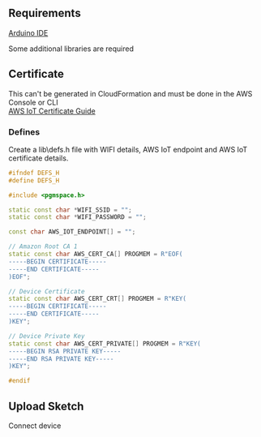 ## Requirements

[Arduino IDE](https://www.arduino.cc/en/software)

Some additional libraries are required

## Certificate
This can't be generated in CloudFormation and must be done in the AWS Console or CLI \
[AWS IoT Certificate Guide](https://docs.aws.amazon.com/iot/latest/developerguide/device-certs-create.html)

### Defines
Create a lib\defs.h file with WIFI details, AWS IoT endpoint and AWS IoT certificate details.
```cpp
#ifndef DEFS_H
#define DEFS_H

#include <pgmspace.h>

static const char *WIFI_SSID = "";
static const char *WIFI_PASSWORD = "";

const char AWS_IOT_ENDPOINT[] = "";

// Amazon Root CA 1
static const char AWS_CERT_CA[] PROGMEM = R"EOF(
-----BEGIN CERTIFICATE-----
-----END CERTIFICATE-----
)EOF";

// Device Certificate
static const char AWS_CERT_CRT[] PROGMEM = R"KEY(
-----BEGIN CERTIFICATE-----
-----END CERTIFICATE-----
)KEY";

// Device Private Key
static const char AWS_CERT_PRIVATE[] PROGMEM = R"KEY(
-----BEGIN RSA PRIVATE KEY-----
-----END RSA PRIVATE KEY-----
)KEY";

#endif
```

## Upload Sketch
Connect device
